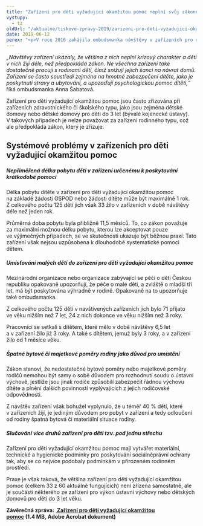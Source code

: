 ```yaml
---
title: "Zařízení pro děti vyžadující okamžitou pomoc neplní svůj zákonný účel"
vystupy:
  - tz
oldUrl: "/aktualne/tiskove-zpravy-2019/zarizeni-pro-deti-vyzadujici-okamzitou-pomoc-neplni-svuj-zakonny-ucel"
date: 2019-06-12
perex: "<p>V roce 2016 zahájila ombudsmanka návštěvy v zařízeních pro děti vyžadující okamžitou pomoc. Jedním z cílů bylo zjistit, jak vypadá krizová pomoc dětem a jejich rodinám. V čem pomoc spočívá a jak je úspěšná. Tato zařízení vznikla v roce 1999 a měla sloužit jako krizová zařízení pro děti, které se ocitly bez jakékoliv péče nebo byly jinak vážně ohroženy. Těm měla zařízení poskytnout péči po dobu nezbytnou, než se najde jiné a dlouhodobé řešení. Jak se však ukázalo po návštěvě jedenácti zařízení v průběhu tří let, současná praxe se od původního záměru značně posunula. V současnosti je v České republice provozováno celkem 60 zařízení pro děti vyžadující okamžitou pomoc.</p>"
---
```


<!-- imported from the old website -->

<p><i>„Návštěvy zařízení ukázaly, že většina z nich neplní krizový charakter a děti v nich žijí déle, než předpokládá zákon. Ne všechna zařízení také dostatečně pracují s rodinami dětí, čímž snižují jejich šanci na návrat domů. Zařízení se často soustředí zejména na hmotné zabezpečení dítěte, jako je poskytnutí stravy a ubytování, a upozaďují psychologickou pomoc dítěti,“</i> říká ombudsmanka Anna Šabatová.</p> <p>Zařízení pro děti vyžadující okamžitou pomoc jsou často zřizována při zařízeních zdravotnického či školského typu, jako jsou zejména dětské domovy nebo dětské domovy pro děti do 3 let (bývalé kojenecké ústavy). V takových případech je nelze považovat za zařízení rodinného typu, což ale předpokládá zákon, který je zřizuje.</p> <h2>Systémové problémy v zařízeních pro děti vyžadující okamžitou pomoc</h2> <h5>Nepřiměřená délka pobytu dětí v zařízení určenému k poskytování krátkodobé pomoci</h5> <p>Délka pobytu dítěte v zařízení pro děti vyžadující okamžitou pomoc na základě žádosti OSPOD nebo žádosti dítěte může být maximálně 1 rok. Z celkového počtu 125 dětí jich však 33 žilo v zařízeních v době návštěvy déle než jeden rok.</p> <p>Průměrná doba pobytu byla přibližně 11,5 měsíců. To, co zákon považuje za maximální možnou délku pobytu, kterou lze akceptovat pouze ve výjimečných případech, se ve skutečnosti ukazuje být běžnou praxí. Tato zařízení však nejsou uzpůsobena k dlouhodobé systematické pomoci dětem. </p> <h5>Umísťování malých dětí do zařízení pro děti vyžadující okamžitou pomoc</h5> <p>Mezinárodní organizace nebo organizace zabývající se péčí o děti Českou republiku opakovaně upozorňují, že péče o malé děti, a zvláště o mladší tří let, má být poskytována výhradně v rodině. Opakovaně na to upozorňuje také ombudsmanka.</p> <p>Z celkového počtu 125 dětí v navštívených zařízeních jich bylo 71 přijato ve věku nižším než 7 let, 24 z nich dokonce ve věku nižším než 3 roky.</p> <p>Pracovníci se setkali s dítětem, které mělo v době návštěvy 6,5 let a v zařízení žilo již 3 roky. A také s dítětem, jemuž byly 3 roky, a v zařízení žilo od 1 měsíce věku.</p> <h5>Špatné bytové či majetkové poměry rodiny jako důvod pro umístění</h5> <p>Zákon stanoví, že nedostatečné bytové poměry nebo majetkové poměry rodičů nemohou být samy o sobě důvodem pro rozhodnutí soudu o ústavní výchově, jestliže jsou jinak rodiče způsobilí zabezpečit řádnou výchovu dítěte a plnění dalších povinností vyplývajících z jejich rodičovské odpovědnosti.</p> <p>Z návštěv zařízení však bohužel vyplynulo, že u téměř 40 % dětí, které v zařízeních žijí, je jediným důvodem pro pobyt v zařízení a tedy odloučení od rodiny špatná bytová či materiální situace rodiny.</p> <h5>Slučování více druhů zařízení pro děti tzv. pod jednu střechu</h5> <p>Zařízení pro děti vyžadující okamžitou pomoc mají vytvářet materiální, technické a hygienické podmínky pro poskytování sociálněprávní ochrany tak, aby se co nejvíce podobaly podmínkám v přirozeném rodinném prostředí.</p> <p>Praxe je však taková, že většina zařízení pro děti vyžadující okamžitou pomoc (celkem 33 z 60 aktuálně fungujících) není zřízena samostatně, ale je součástí některého ze zařízení pro výkon ústavní výchovy nebo dětských domovů pro děti do 3 let věku.</p><p></p><p><b>Závěrečná zpráva: <a title="Otevření do nového okna" href="/uploads-import/ochrana_osob/ZARIZENI/Ustavni_vychova/2019_0110_Zprava_DET_zarizeni_pro_deti_A4_CS_04_web.pdf" target="_blank"> Zařízení pro děti vyžadující okamžitou pomoc</a> (1.4 MB, Adobe Acrobat dokument)</b></p>
